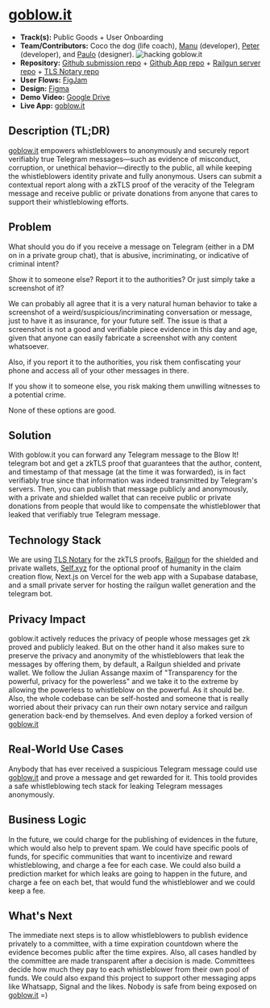 # [goblow.it](https://goblow.it)

- **Track(s):** Public Goods + User Onboarding
- **Team/Contributors:** Coco the dog (life coach), [Manu](https://github.com/frosimanuel) (developer), [Peter](https://github.com/petermlyon) (developer), and [Paulo](https://github.com/paulofonseca1987) (designer).
![hacking goblow.it](https://github.com/paulofonseca1987/goblow.it/blob/main/projects/go-blow-it/teamphoto.jpg?raw=true)
- **Repository:** [Github submission repo](https://github.com/paulofonseca1987/goblow.it/tree/main/projects/go-blow-it) + [Github App repo](https://github.com/frosimanuel/blowit) + [Railgun server repo](https://github.com/frosimanuel/railgun_server) + [TLS Notary repo](https://github.com/petermlyon/tlsn)
- **User Flows:** [FigJam](https://www.figma.com/board/96V8WgvzTCaZWilTGMU1JR/blow-it?node-id=0-1&t=aiJEr5h2Ui0i59rD-1)
- **Design:** [Figma](https://www.figma.com/design/e3VXYvyal2h3qjdLCWQyk3/blow-it?node-id=0-1&t=VpCj1SNxeQZLXEhC-1)
- **Demo Video:** [Google Drive](https://drive.google.com/file/d/1wVESSAhnmYXbyzxEfB_etM-8s12ZULwN/view?usp=sharing)
- **Live App:** [goblow.it](https://goblow.it)

## Description (TL;DR)
[goblow.it](https://goblow.it) empowers whistleblowers to anonymously and securely report verifiably true Telegram messages—such as evidence of misconduct, corruption, or unethical behavior—directly to the public, all while keeping the whistleblowers identity private and fully anonymous. Users can submit a contextual report along with a zkTLS proof of the veracity of the Telegram message and receive public or private donations from anyone that cares to support their whistleblowing efforts.

## Problem
What should you do if you receive a message on Telegram (either in a DM on in a private group chat), that is abusive, incriminating, or indicative of criminal intent?

Show it to someone else?
Report it to the authorities?
Or just simply take a screenshot of it?

We can probably all agree that it is a very natural human behavior to take a screenshot of a weird/suspicious/incriminating conversation or message, just to have it as insurance, for your future self. The issue is that a screenshot is not a good and verifiable piece evidence in this day and age, given that anyone can easily fabricate a screenshot with any content whatsoever.

Also, if you report it to the authorities, you risk them confiscating your phone and access all of your other messages in there.

If you show it to someone else, you risk making them unwilling witnesses to a potential crime.

None of these options are good.

## Solution
With goblow.it you can forward any Telegram message to the Blow It! telegram bot and get a zkTLS proof that guarantees that the author, content, and timestamp of that message (at the time it was forwarded), is in fact verifiably true since that information was indeed transmitted by Telegram's servers. Then, you can publish that message publicly and anonymously, with a private and shielded wallet that can receive public or private donations from people that would like to compensate the whistleblower that leaked that verifiably true Telegram message.

## Technology Stack
We are using [TLS Notary](https://tlsnotary.org) for the zkTLS proofs, [Railgun](https://railgun.org) for the shielded and private wallets, [Self.xyz](https://self.xyz) for the optional proof of humanity in the claim creation flow, Next.js on Vercel for the web app with a Supabase database, and a small private server for hosting the railgun wallet generation and the telegram bot.

## Privacy Impact
goblow.it actively reduces the privacy of people whose messages get zk proved and publicly leaked. But on the other hand it also makes sure to preserve the privacy and anonymity of the whistleblowers that leak the messages by offering them, by default, a Railgun shielded and private wallet. We follow the Julian Assange maxim of "Transparency for the powerful, privacy for the powerless" and we take it to the extreme by allowing the powerless to whistleblow on the powerful. As it should be. Also, the whole codebase can be self-hosted and someone that is really worried about their privacy can run their own notary service and railgun generation back-end by themselves. And even deploy a forked version of [goblow.it](https://goblow.it)

## Real-World Use Cases
Anybody that has ever received a suspicious Telegram message could use [goblow.it](https://goblow.it) and prove a message and get rewarded for it. This toold provides a safe whistleblowing tech stack for leaking Telegram messages anonymously.

## Business Logic
In the future, we could charge for the publishing of evidences in the future, which would also help to prevent spam. We could have specific pools of funds, for specific communities that want to incentivize and reward whistleblowing, and charge a fee for each case. We could also build a prediction market for which leaks are going to happen in the future, and charge a fee on each bet, that would fund the whistleblower and we could keep a fee.

## What's Next
The immediate next steps is to allow whistleblowers to publish evidence privately to a committee, with a time expiration countdown where the evidence becomes public after the time expires. Also, all cases handled by the committee are made transparent after a decision is made. Committees decide how much they pay to each whistleblower from their own pool of funds. We could also expand this project to support other messaging apps like Whatsapp, Signal and the likes. Nobody is safe from being exposed on [goblow.it](https://goblow.it) =)
